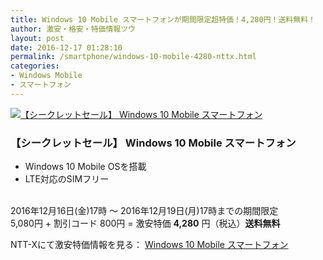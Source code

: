 ```yaml
---
title: Windows 10 Mobile スマートフォンが期間限定超特価！4,280円！送料無料！
author: 激安・格安・特価情報ツウ
layout: post
date: 2016-12-17 01:28:10
permalink: /smartphone/windows-10-mobile-4280-nttx.html
categories:
- Windows Mobile
- スマートフォン
---
```


<div class="img-bg2 img_L">
<a href="//px.a8.net/svt/ejp?a8mat=ZYP6S+8IMA3E+S1Q+BWGDT&#038;a8ejpredirect=//nttxstore.jp/_II_QZX0012916" target="_blank"><img border="0" alt="【シークレットセール】 Windows 10 Mobile スマートフォン" src="//image.nttxstore.jp/250_images/Q/QZ/QZX0012916.jpg" data-recalc-dims="1" /></a>
</div>

### 【シークレットセール】 Windows 10 Mobile スマートフォン
<!--more-->

* Windows 10 Mobile OSを搭載
* LTE対応のSIMフリー

<br clear="all" />2016年12月16日(金)17時 ～ 2016年12月19日(月)17時までの期間限定<br>
5,080円 + 割引コード 800円 = 激安特価 <span class="tokka-price"><strong>4,280</strong></span> 円（税込）**送料無料**

NTT-Xにて激安特価情報を見る： <span class="fs150p"><a href="//px.a8.net/svt/ejp?a8mat=ZYP6S+8IMA3E+S1Q+BWGDT&#038;a8ejpredirect=//nttxstore.jp/_II_QZX0012916" target="_blank">Windows 10 Mobile スマートフォン</a></span>
